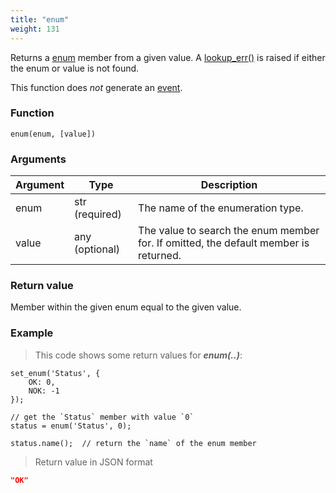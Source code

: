 ```yaml
---
title: "enum"
weight: 131
---
```


Returns a [enum](../../data-types/enum) member from a given value.
A [lookup_err()](../../errors/lookup_err) is raised if either the enum or value is not found.

This function does *not* generate an [event](../../overview/events).

### Function

`enum(enum, [value])`

### Arguments

Argument | Type | Description
-------- | ---- | -----------
enum | str (required) | The name of the enumeration type.
value | any (optional) | The value to search the enum member for. If omitted, the default member is returned.

### Return value

Member within the given enum equal to the given value.

### Example

> This code shows some return values for ***enum(..)***:

```thingsdb,json_response
set_enum('Status', {
    OK: 0,
    NOK: -1
});

// get the `Status` member with value `0`
status = enum('Status', 0);

status.name();  // return the `name` of the enum member
```

> Return value in JSON format

```json
"OK"
```
